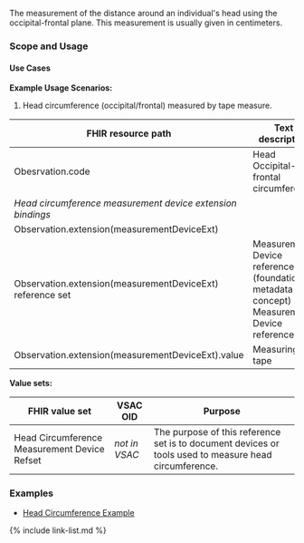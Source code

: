 The measurement of the distance around an individual's head using the occipital-frontal plane.
This measurement is usually given in centimeters.

### Scope and Usage
#### Use Cases
**Example Usage Scenarios:**

1. Head circumference (occipital/frontal) measured by tape measure.

| FHIR resource path | Text description | Code | Terminology |
|---|---|---|---|
| Obesrvation.code | Head Occipital-frontal circumference | 9843-4 | LOINC |
| *Head circumference measurement device extension bindings* | | | |
| Observation.extension(measurementDeviceExt) | | | |
| Observation.extension(measurementDeviceExt) reference set | Measurement Device reference set (foundation metadata concept) </br> Measurement Device reference set | *need code* </br> 2.16.840.1.113762.1.4.1181.24 | SNOMED CT Solor extension </br> VSAC |
| Observation.extension(measurementDeviceExt).value | Measuring tape | 5179100 | SNOMED CT |




**Value sets:**

| FHIR value set | VSAC OID | Purpose |
|---|---|---|
| Head Circumference Measurement Device Refset | *not in VSAC* | The purpose of this reference set is to document devices or tools used to measure head circumference. |






### Examples

- [Head Circumference Example](Observation-headOccipitalFrontalCircumference-example.html)




{% include link-list.md %}